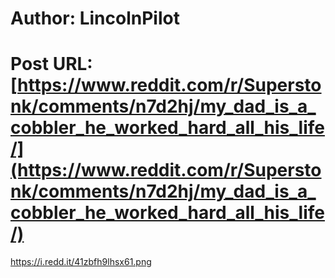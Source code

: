 # Author: LincolnPilot
# Post URL: [https://www.reddit.com/r/Superstonk/comments/n7d2hj/my_dad_is_a_cobbler_he_worked_hard_all_his_life/](https://www.reddit.com/r/Superstonk/comments/n7d2hj/my_dad_is_a_cobbler_he_worked_hard_all_his_life/)


https://i.redd.it/41zbfh9lhsx61.png